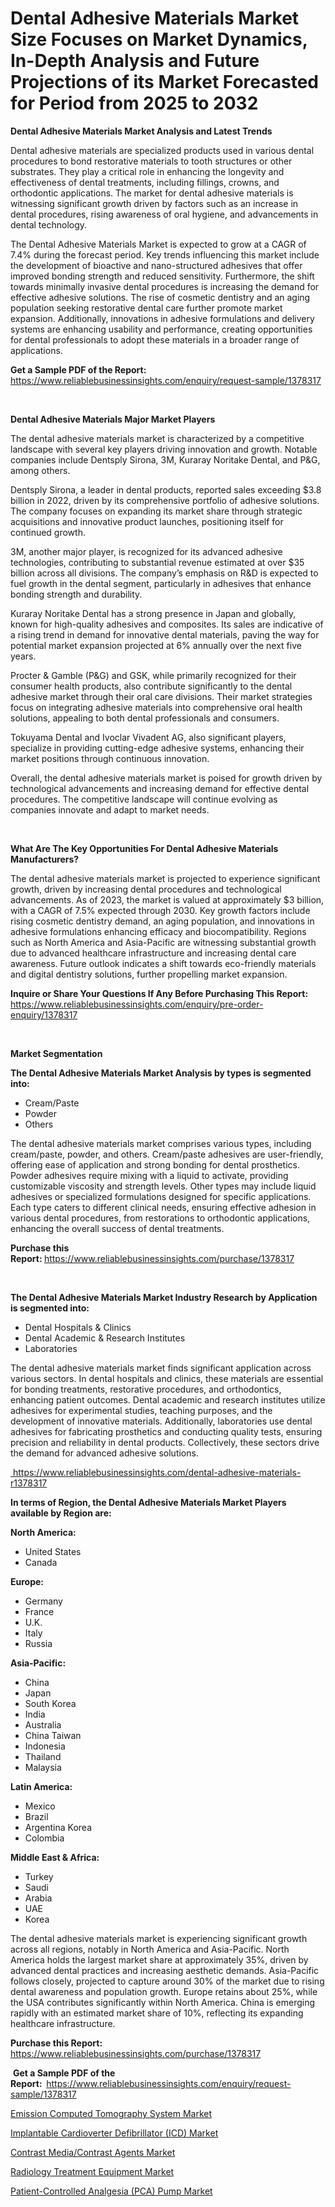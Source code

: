 <p><h1>Dental Adhesive Materials Market Size Focuses on Market Dynamics, In-Depth Analysis and Future Projections of its Market Forecasted for Period from 2025 to 2032</h1></p><p><strong>Dental Adhesive Materials Market Analysis and Latest Trends</strong></p>
<p><p>Dental adhesive materials are specialized products used in various dental procedures to bond restorative materials to tooth structures or other substrates. They play a critical role in enhancing the longevity and effectiveness of dental treatments, including fillings, crowns, and orthodontic applications. The market for dental adhesive materials is witnessing significant growth driven by factors such as an increase in dental procedures, rising awareness of oral hygiene, and advancements in dental technology.</p><p>The Dental Adhesive Materials Market is expected to grow at a CAGR of 7.4% during the forecast period. Key trends influencing this market include the development of bioactive and nano-structured adhesives that offer improved bonding strength and reduced sensitivity. Furthermore, the shift towards minimally invasive dental procedures is increasing the demand for effective adhesive solutions. The rise of cosmetic dentistry and an aging population seeking restorative dental care further promote market expansion. Additionally, innovations in adhesive formulations and delivery systems are enhancing usability and performance, creating opportunities for dental professionals to adopt these materials in a broader range of applications.</p></p>
<p><strong>Get a Sample PDF of the Report:&nbsp;</strong> <a href="https://www.reliablebusinessinsights.com/enquiry/request-sample/1378317?utm_campaign=904&utm_medium=2&utm_source=Github&utm_content=ia&utm_term=04032025&utm_id=dental-adhesive-materials">https://www.reliablebusinessinsights.com/enquiry/request-sample/1378317</a></p>
<p>&nbsp;</p>
<p><strong>Dental Adhesive Materials Major Market Players</strong></p>
<p><p>The dental adhesive materials market is characterized by a competitive landscape with several key players driving innovation and growth. Notable companies include Dentsply Sirona, 3M, Kuraray Noritake Dental, and P&G, among others.</p><p>Dentsply Sirona, a leader in dental products, reported sales exceeding $3.8 billion in 2022, driven by its comprehensive portfolio of adhesive solutions. The company focuses on expanding its market share through strategic acquisitions and innovative product launches, positioning itself for continued growth.</p><p>3M, another major player, is recognized for its advanced adhesive technologies, contributing to substantial revenue estimated at over $35 billion across all divisions. The company’s emphasis on R&D is expected to fuel growth in the dental segment, particularly in adhesives that enhance bonding strength and durability.</p><p>Kuraray Noritake Dental has a strong presence in Japan and globally, known for high-quality adhesives and composites. Its sales are indicative of a rising trend in demand for innovative dental materials, paving the way for potential market expansion projected at 6% annually over the next five years.</p><p>Procter & Gamble (P&G) and GSK, while primarily recognized for their consumer health products, also contribute significantly to the dental adhesive market through their oral care divisions. Their market strategies focus on integrating adhesive materials into comprehensive oral health solutions, appealing to both dental professionals and consumers.</p><p>Tokuyama Dental and Ivoclar Vivadent AG, also significant players, specialize in providing cutting-edge adhesive systems, enhancing their market positions through continuous innovation.</p><p>Overall, the dental adhesive materials market is poised for growth driven by technological advancements and increasing demand for effective dental procedures. The competitive landscape will continue evolving as companies innovate and adapt to market needs.</p></p>
<p>&nbsp;</p>
<p><strong>What Are The Key Opportunities For Dental Adhesive Materials Manufacturers?</strong></p>
<p><p>The dental adhesive materials market is projected to experience significant growth, driven by increasing dental procedures and technological advancements. As of 2023, the market is valued at approximately $3 billion, with a CAGR of 7.5% expected through 2030. Key growth factors include rising cosmetic dentistry demand, an aging population, and innovations in adhesive formulations enhancing efficacy and biocompatibility. Regions such as North America and Asia-Pacific are witnessing substantial growth due to advanced healthcare infrastructure and increasing dental care awareness. Future outlook indicates a shift towards eco-friendly materials and digital dentistry solutions, further propelling market expansion.</p></p>
<p><strong>Inquire or Share Your Questions If Any Before Purchasing This Report:</strong> <a href="https://www.reliablebusinessinsights.com/enquiry/pre-order-enquiry/1378317?utm_campaign=904&utm_medium=2&utm_source=Github&utm_content=ia&utm_term=04032025&utm_id=dental-adhesive-materials">https://www.reliablebusinessinsights.com/enquiry/pre-order-enquiry/1378317</a></p>
<p>&nbsp;</p>
<p><strong>Market Segmentation</strong></p>
<p><strong>The Dental Adhesive Materials Market Analysis by types is segmented into:</strong></p>
<p><ul><li>Cream/Paste</li><li>Powder</li><li>Others</li></ul></p>
<p><p>The dental adhesive materials market comprises various types, including cream/paste, powder, and others. Cream/paste adhesives are user-friendly, offering ease of application and strong bonding for dental prosthetics. Powder adhesives require mixing with a liquid to activate, providing customizable viscosity and strength levels. Other types may include liquid adhesives or specialized formulations designed for specific applications. Each type caters to different clinical needs, ensuring effective adhesion in various dental procedures, from restorations to orthodontic applications, enhancing the overall success of dental treatments.</p></p>
<p><strong>Purchase this Report:&nbsp;</strong><a href="https://www.reliablebusinessinsights.com/purchase/1378317?utm_campaign=904&utm_medium=2&utm_source=Github&utm_content=ia&utm_term=04032025&utm_id=dental-adhesive-materials">https://www.reliablebusinessinsights.com/purchase/1378317</a></p>
<p>&nbsp;</p>
<p><strong>The Dental Adhesive Materials Market Industry Research by Application is segmented into:</strong></p>
<p><ul><li>Dental Hospitals & Clinics</li><li>Dental Academic & Research Institutes</li><li>Laboratories</li></ul></p>
<p><p>The dental adhesive materials market finds significant application across various sectors. In dental hospitals and clinics, these materials are essential for bonding treatments, restorative procedures, and orthodontics, enhancing patient outcomes. Dental academic and research institutes utilize adhesives for experimental studies, teaching purposes, and the development of innovative materials. Additionally, laboratories use dental adhesives for fabricating prosthetics and conducting quality tests, ensuring precision and reliability in dental products. Collectively, these sectors drive the demand for advanced adhesive solutions.</p></p>
<p><a href="https://www.reliablebusinessinsights.com/dental-adhesive-materials-r1378317?utm_campaign=904&utm_medium=2&utm_source=Github&utm_content=ia&utm_term=04032025&utm_id=dental-adhesive-materials">&nbsp;https://www.reliablebusinessinsights.com/dental-adhesive-materials-r1378317</a></p>
<p><strong>In terms of Region, the Dental Adhesive Materials Market Players available by Region are:</strong></p>
<p>
    <p> <strong> North America: </strong>
        <ul>
            <li>United States</li>
            <li>Canada</li>
        </ul>
        </p> 
    <p> <strong> Europe: </strong>
        <ul>
            <li>Germany</li>
            <li>France</li>
            <li>U.K.</li>
            <li>Italy</li>
            <li>Russia</li>
        </ul>
        </p> 
    <p> <strong> Asia-Pacific: </strong>
        <ul>
            <li>China</li>
            <li>Japan</li>
            <li>South Korea</li>
            <li>India</li>
            <li>Australia</li>
            <li>China Taiwan</li>
            <li>Indonesia</li>
            <li>Thailand</li>
            <li>Malaysia</li>
        </ul>
        </p> 
    <p> <strong> Latin America: </strong>
        <ul>
            <li>Mexico</li>
            <li>Brazil</li>
            <li>Argentina Korea</li>
            <li>Colombia</li>
        </ul>
        </p> 
    <p> <strong> Middle East & Africa: </strong>
        <ul>
            <li>Turkey</li>
            <li>Saudi</li>
            <li>Arabia</li>
            <li>UAE</li>
            <li>Korea</li>
        </ul>
    </p>
    </p>
<p><p>The dental adhesive materials market is experiencing significant growth across all regions, notably in North America and Asia-Pacific. North America holds the largest market share at approximately 35%, driven by advanced dental practices and increasing aesthetic demands. Asia-Pacific follows closely, projected to capture around 30% of the market due to rising dental awareness and population growth. Europe retains about 25%, while the USA contributes significantly within North America. China is emerging rapidly with an estimated market share of 10%, reflecting its expanding healthcare infrastructure.</p></p>
<p><strong>Purchase this Report: </strong><a href="https://www.reliablebusinessinsights.com/purchase/1378317?utm_campaign=904&utm_medium=2&utm_source=Github&utm_content=ia&utm_term=04032025&utm_id=dental-adhesive-materials">https://www.reliablebusinessinsights.com/purchase/1378317</a></p>
<p>&nbsp;<strong>Get a Sample PDF of the Report:&nbsp;&nbsp;</strong><a href="https://www.reliablebusinessinsights.com/enquiry/request-sample/1378317?utm_campaign=904&utm_medium=2&utm_source=Github&utm_content=ia&utm_term=04032025&utm_id=dental-adhesive-materials">https://www.reliablebusinessinsights.com/enquiry/request-sample/1378317</a></p>
<p><strong></strong></p>
<p><p><a href="https://github.com/rocicbenton/Market-Research-Report-List-1/blob/main/emission-computed-tomography-system-market.md?utm_campaign=904&utm_medium=2&utm_source=Github&utm_content=ia&utm_term=04032025&utm_id=dental-adhesive-materials">Emission Computed Tomography System Market</a></p><p><a href="https://github.com/billejuman43/Market-Research-Report-List-1/blob/main/implantable-cardioverter-defibrillator-icd-market.md?utm_campaign=904&utm_medium=2&utm_source=Github&utm_content=ia&utm_term=04032025&utm_id=dental-adhesive-materials">Implantable Cardioverter Defibrillator (ICD) Market</a></p><p><a href="https://github.com/reeseberro3j/Market-Research-Report-List-1/blob/main/contrast-mediacontrast-agents-market.md?utm_campaign=904&utm_medium=2&utm_source=Github&utm_content=ia&utm_term=04032025&utm_id=dental-adhesive-materials">Contrast Media/Contrast Agents Market</a></p><p><a href="https://github.com/vinetpluidyq/Market-Research-Report-List-1/blob/main/radiology-treatment-equipment-market.md?utm_campaign=904&utm_medium=2&utm_source=Github&utm_content=ia&utm_term=04032025&utm_id=dental-adhesive-materials">Radiology Treatment Equipment Market</a></p><p><a href="https://github.com/pockettifere14/Market-Research-Report-List-1/blob/main/patient-controlled-analgesia-pca-pump-market.md?utm_campaign=904&utm_medium=2&utm_source=Github&utm_content=ia&utm_term=04032025&utm_id=dental-adhesive-materials">Patient-Controlled Analgesia (PCA) Pump Market</a></p></p>